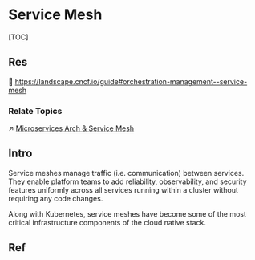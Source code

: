 # Service Mesh

[TOC]



## Res
📂 https://landscape.cncf.io/guide#orchestration-management--service-mesh


### Relate Topics
↗ [Microservices Arch & Service Mesh](../../../../☝️%20Application%20Software%20Engineering/🕸️%20Web%20Development%20&%20The%20Internet/Web%20Application%20Systems%20&%20Architecture%20Design/Web%20Application%20System%20Architecture%20Design%20Pattern/Microservices%20Arch%20&%20Service%20Mesh.md)



## Intro
Service meshes manage traffic (i.e. communication) between services. They enable platform teams to add reliability, observability, and security features uniformly across all services running within a cluster without requiring any code changes.

Along with Kubernetes, service meshes have become some of the most critical infrastructure components of the cloud native stack.



## Ref

